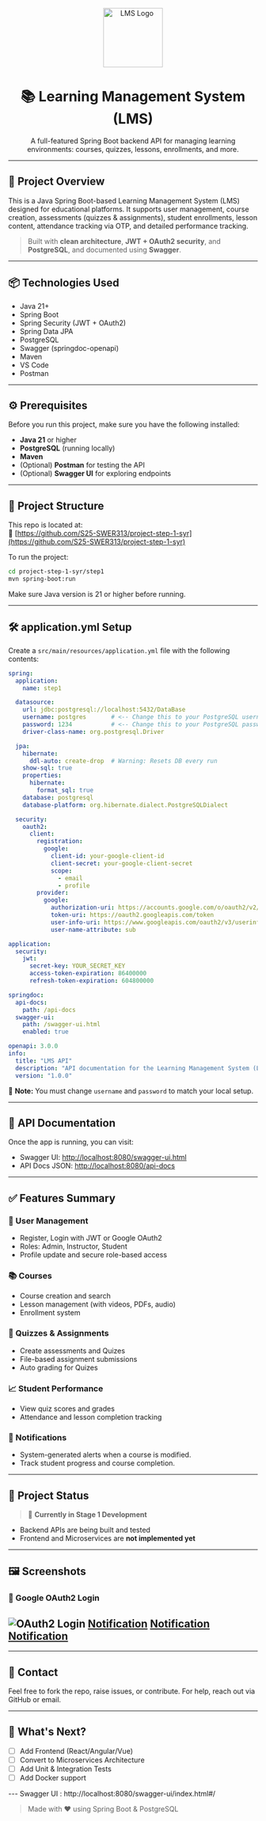 <p align="center">
  <img src="https://cdn-icons-png.flaticon.com/512/906/906175.png" alt="LMS Logo" width="120"/>
</p>

<h1 align="center">📚 Learning Management System (LMS)</h1>
<p align="center">
  A full-featured Spring Boot backend API for managing learning environments: courses, quizzes, lessons, enrollments, and more.
</p>

---

## 🚀 Project Overview

This is a Java Spring Boot-based Learning Management System (LMS) designed for educational platforms. It supports user management, course creation, assessments (quizzes & assignments), student enrollments, lesson content, attendance tracking via OTP, and detailed performance tracking. 

> Built with **clean architecture**, **JWT + OAuth2 security**, and **PostgreSQL**, and documented using **Swagger**.

---

## 📦 Technologies Used

- Java 21+
- Spring Boot
- Spring Security (JWT + OAuth2)
- Spring Data JPA
- PostgreSQL
- Swagger (springdoc-openapi)
- Maven
- VS Code
- Postman

---

## ⚙️ Prerequisites

Before you run this project, make sure you have the following installed:

- **Java 21** or higher
- **PostgreSQL** (running locally)
- **Maven**
- (Optional) **Postman** for testing the API
- (Optional) **Swagger UI** for exploring endpoints

---

## 📁 Project Structure

This repo is located at:  
🔗 [https://github.com/S25-SWER313/project-step-1-syr](https://github.com/S25-SWER313/project-step-1-syr)

To run the project:

```bash
cd project-step-1-syr/step1
mvn spring-boot:run
```

Make sure Java version is 21 or higher before running.

---

## 🛠️ application.yml Setup

Create a `src/main/resources/application.yml` file with the following contents:

```yaml
spring:
  application:
    name: step1

  datasource:
    url: jdbc:postgresql://localhost:5432/DataBase
    username: postgres       # <-- Change this to your PostgreSQL username
    password: 1234           # <-- Change this to your PostgreSQL password
    driver-class-name: org.postgresql.Driver

  jpa:
    hibernate:
      ddl-auto: create-drop  # Warning: Resets DB every run
    show-sql: true
    properties:
      hibernate:
        format_sql: true
    database: postgresql
    database-platform: org.hibernate.dialect.PostgreSQLDialect

  security:
    oauth2:
      client:
        registration:
          google:
            client-id: your-google-client-id
            client-secret: your-google-client-secret
            scope:
              - email
              - profile
        provider:
          google:
            authorization-uri: https://accounts.google.com/o/oauth2/v2/auth
            token-uri: https://oauth2.googleapis.com/token
            user-info-uri: https://www.googleapis.com/oauth2/v3/userinfo
            user-name-attribute: sub

application:
  security:
    jwt:
      secret-key: YOUR_SECRET_KEY
      access-token-expiration: 86400000
      refresh-token-expiration: 604800000

springdoc:
  api-docs:
    path: /api-docs
  swagger-ui:
    path: /swagger-ui.html
    enabled: true

openapi: 3.0.0  
info:
  title: "LMS API"
  description: "API documentation for the Learning Management System (LMS)."
  version: "1.0.0"
```

🔴 **Note:** You must change `username` and `password` to match your local setup.

---

## 📄 API Documentation

Once the app is running, you can visit:

- Swagger UI: [http://localhost:8080/swagger-ui.html](http://localhost:8080/swagger-ui.html)
- API Docs JSON: [http://localhost:8080/api-docs](http://localhost:8080/api-docs)

---

## ✅ Features Summary

### 👥 User Management
- Register, Login with JWT or Google OAuth2
- Roles: Admin, Instructor, Student
- Profile update and secure role-based access

### 📚 Courses
- Course creation and search
- Lesson management (with videos, PDFs, audio)
- Enrollment system 


### 📝 Quizzes & Assignments
- Create assessments and Quizes
- File-based assignment submissions
- Auto grading for Quizes

### 📈 Student Performance
- View quiz scores and grades
- Attendance and lesson completion tracking

### 🔔 Notifications
- System-generated alerts when a course is modified.
- Track student progress and course completion.
---

## 📌 Project Status

> 🔨 **Currently in Stage 1 Development**  
- Backend APIs are being built and tested  
- Frontend and Microservices are **not implemented yet**

---

## 🖼️ Screenshots

### 🔐 Google OAuth2 Login
![OAuth2 Login](https://github.com/S25-SWER313/project-step-1-syr/blob/main/login.png?raw=true)
[Notification](https://github.com/S25-SWER313/project-step-1-syr/blob/main/notification%20(2).jpg)
[Notification](https://github.com/S25-SWER313/project-step-1-syr/blob/main/notification%20(3).jpg)
[Notification](https://github.com/S25-SWER313/project-step-1-syr/blob/main/notification.jpg)
---


---

## 📧 Contact

Feel free to fork the repo, raise issues, or contribute. For help, reach out via GitHub or email.

---

## 🔮 What's Next?

- [ ] Add Frontend (React/Angular/Vue)
- [ ] Convert to Microservices Architecture
- [ ] Add Unit & Integration Tests
- [ ] Add Docker support

--- Swagger UI : http://localhost:8080/swagger-ui/index.html#/

> Made with ❤️ using Spring Boot & PostgreSQL
